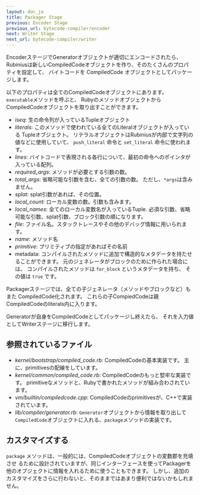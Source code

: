 ```yaml
---
layout: doc_ja
title: Packager Stage
previous: Encoder Stage
previous_url: bytecode-compiler/encoder
next: Writer Stage
next_url: bytecode-compiler/writer
---
```


EncoderステージでGeneratorオブジェクトが適切にエンコードされたら、
Rubiniusは新しいCompiledCodeオブジェクトを作り、そのたくさんのプロパティを設定して、
バイトコードを CompiledCode オブジェクトとしてパッケージします。

以下のプロパティは全てのCompiledCodeオブジェクトにあります。
`executable`メソッドを呼ぶと、
RubyのメソッドオブジェクトからCompiledCodeオブジェクトを取り出すことができます。

* *iseq*: 生の命令列が入っているTupleオブジェクト
* *literals*: このメソッドで使われている全てのLiteralオブジェクトが入っている
  Tupleオブジェクト。
  リテラルオブジェクトはRubiniusが内部で文字列の値などに使用していて、
  `push_literal` 命令と `set_literal` 命令に使われます。
* *lines*: バイトコードで表現される各行について、最初の命令へのポインタが入っている配列。
* *required_args*: メソッドが必要とする引数の数。
* *total_args*: 省略可能な引数を含む、全ての引数の数。
  ただし、`*args`は含みません。
* *splat*: splat引数があれば、その位置。
* *local_count*: ローカル変数の数。引数も含みます。
* *local_names*: 全てのローカル変数名が入っているTuple.
  必須な引数、省略可能な引数、splat引数、ブロック引数の順になります。
* *file*: ファイル名。スタックトレースやその他のデバッグ情報に用いられます。
* *name*: メソッド名
* *primitive*: プリミティブの指定があればその名前
* metadata: コンパイルされたメソッドに追加で構造的なメタデータを持たせることができます。
  元のジェネレータがブロックのために作られた場合には、
  コンパイルされたメソッドは `for_block` というメタデータを持ち、
  その値は `true` です。

Packagerステージでは、全ての子ジェネレータ（メソッドやブロックなど）もまた
CompiledCode化されます。
これらの子CompiedCodeは親CompiledCodeのliterals内に入ります。

Generatorが自身をCompiledCodeとしてパッケージし終えたら、
それを入力値としてWriterステージに移行します。

## 参照されているファイル

* *kernel/bootstrap/compiled_code.rb*: CompiledCodeの基本実装です。
  主に、primitivesの配線をしています。
* *kernel/common/compiled_code.rb*: CompiledCodeのもっと堅牢な実装です。
  primitiveなメソッドと、Rubyで書かれたメソッドが組み合わされています。
* *vm/builtin/compiledcode.cpp*: CompiledCodeのprimitivesが、C++で実装されています。
* *lib/compiler/generator.rb*: `Generator`オブジェクトから情報を取り出して
  `CompiledCode`オブジェクトに入れる、`package`メソッドの実装です。

## カスタマイズする

`package` メソッドは、一般的には、CompiledCodeオブジェクトの変数郡を充填させ
るために設計されていますが、同じインターフェースを使ってPackagerを
他のオブジェクトに情報を入れるために使うこともできます。
しかし、追加のカスタマイズをさらに行わないと、そのままではあまり便利ではないかもしれません。
